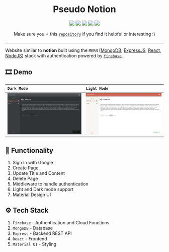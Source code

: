<div align="center">

# Pseudo Notion

[![](https://img.shields.io/badge/Authentication-Firebase-yellow?style=for-the-badge&logo=firebase)](https://firebase.google.com/)
[![](https://img.shields.io/badge/Frontnend-ReactJS-blue?style=for-the-badge&logo=react)](https://reactjs.org)
[![](https://img.shields.io/badge/Database-MongoDB-red?style=for-the-badge&logo=mongodb)](mongodb.com "MongoDB")
[![](https://img.shields.io/badge/Backend-Express-black?style=for-the-badge&logo=express)](https://expressjs.com/ "ExpressJS")
[![](https://img.shields.io/badge/Styling-Material_UI-darkblue?style=for-the-badge&logo=mui)](https://mui.com/ "Material UI")

Make sure you ⭐️ this [`repository`](https://github.com/pettiboy/react-ui-scrollspy) if you find it helpful or interesting :)

</div>

<hr/>

Website similar to **notion** built using the `MERN` ([MongoDB](https://mongodb.com), [ExpressJS](https://expressjs.com/), [React](https://reactjs.org), [NodeJS](https://nodejs.org/en/)) stack with authentication powered by [`firebase`](https://firebase.google.com/).

## 🎞 Demo

| `Dark Mode`                              | `Light Mode`                               |
| :--------------------------------------- | :----------------------------------------- |
| ![Dark Mode Demo](./assets/ss-dark1.png) | ![Light Mode Demo](./assets/ss-light1.png) |

## 📝 Functionality

1. Sign In with Google
1. Create Page
1. Update Title and Content
1. Delete Page
1. Middleware to handle authentication
1. Light and Dark mode support
1. Material Design UI

## ⚙️ Tech Stack

1. `Firebase` - Authentication and Cloud Functions
1. `MongoDB` - Database
1. `Express` - Backend REST API
1. `React` - Frontend
1. `Material UI` - Styling

